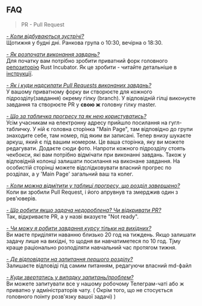 ## FAQ

> PR - Pull Request

<ins>*- Коли відбуваються зустрічі?*</ins><br/>
Щотижня у будні дні. Ранкова група о 10:30, вечірна о 18:30. 

<ins>*- Як розпочати виконання завдань?*</ins><br/>
Для початку вам потрібно зробити приватний форк головного [репозиторію](https://github.com/rust-lang-ua/rust_incubator_eng) Rust Incubator. Як це зробити - читайте детальніше в [інструкції](https://github.com/rust-lang-ua/rust_incubator_eng#before-you-start).

<ins>*- Як і куди надсилати Pull Requests виконаних завдань?*</ins><br/>
У вашому приватному форку ви створюєте для кожного підрозділу(завдання) окрему гілку (branch). У відповідній гілці виконуєте завдання та створюєте PR у __свою ж__ головну гілку master.

<ins>*- Що за табличка прогресу та як нею користуватись?*</ins><br/>
Усім учасникам на електронну адресу прийшло посилання на гугл-табличку. У ній є головна сторінка "Main Page", там відповідно до групи знаходите себе, там номер, під яким ви записані. Тепер внизу шукаєте аркуш, який є під вашим номером. Це ваша сторінка, яку ви можете редагувати. Додаєте сюди фото. Напроти кожного підрозділу стоять чекбокси, які вам потрібно відмічати при виконанні завдань. Також у відповідній колонці залишати посилання на виконане завдання. На особистій сторінці можете відслідковувати власний прогрес по розділах, а у 'Main Page'  загальний ваш та колег.

<ins>*- Коли можна відмітити у таблиці прогресу, що розділ завершено?*</ins><br/>
Коли ви зробили Pull Request, і його апрувнув та змерджив один з рев'юверів.

<ins>*- Що робити якщо задача недороблена? Чи відкривати PR?*</ins><br/>
Так, відкриваєте PR, а у назві вказуєте "Not ready".

<ins>*- Чи можу я робити завдання курсу тільки на вихідних?*</ins><br/>
Ви маєте приділяти наванню близько 20 год на тиждень. Якщо залишати задачу лише на вихідні, то щодня ви навчатиметеся по 10 год. Тjму краще раціонально розподіляти навчальний час протягом тижня.

<ins>*- Де відповідати на запитання першого розділу?*</ins><br/>
Залишаєте відповіді під самим питанням, редагуючи власний md-файл

<ins>*- Куди звертатись у випадку запитань/проблем?*</ins><br/>
Ви можете запитувати все у нашому робочому Телеграм-чаті або ж приватно у адміністраторів чату. ( Окрім того, що не стосується головного поінту розв'язку вашої задачі) )
